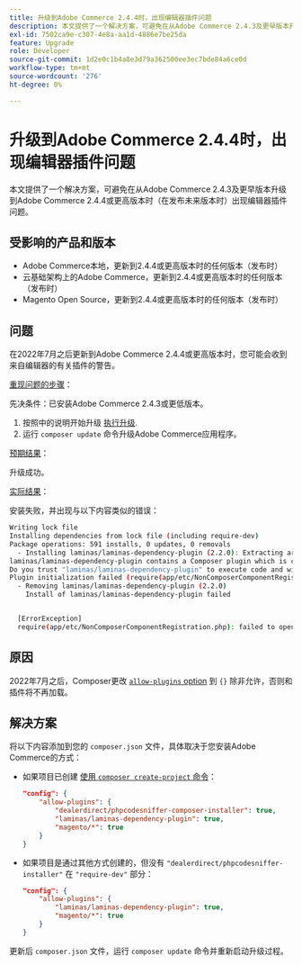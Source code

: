 ```yaml
---
title: 升级到Adobe Commerce 2.4.4时，出现编辑器插件问题
description: 本文提供了一个解决方案，可避免在从Adobe Commerce 2.4.3及更早版本升级到Adobe Commerce 2.4.4或更高版本时（在发布未来版本时）出现composer插件问题。
exl-id: 7502ca9e-c307-4e8a-aa1d-4886e7be25da
feature: Upgrade
role: Developer
source-git-commit: 1d2e0c1b4a8e3d79a362500ee3ec7bde84a6ce0d
workflow-type: tm+mt
source-wordcount: '276'
ht-degree: 0%

---
```


# 升级到Adobe Commerce 2.4.4时，出现编辑器插件问题

本文提供了一个解决方案，可避免在从Adobe Commerce 2.4.3及更早版本升级到Adobe Commerce 2.4.4或更高版本时（在发布未来版本时）出现编辑器插件问题。

## 受影响的产品和版本

* Adobe Commerce本地，更新到2.4.4或更高版本时的任何版本（发布时）
* 云基础架构上的Adobe Commerce，更新到2.4.4或更高版本时的任何版本（发布时）
* Magento Open Source，更新到2.4.4或更高版本时的任何版本（发布时）

## 问题

在2022年7月之后更新到Adobe Commerce 2.4.4或更高版本时，您可能会收到来自编辑器的有关插件的警告。

<u>重现问题的步骤</u>：

先决条件：已安装Adobe Commerce 2.4.3或更低版本。

1. 按照中的说明开始升级 [执行升级](https://experienceleague.adobe.com/docs/commerce-operations/upgrade-guide/implementation/perform-upgrade.html).
1. 运行 `composer update` 命令升级Adobe Commerce应用程序。

<u>预期结果</u>：

升级成功。

<u>实际结果</u>：

安装失败，并出现与以下内容类似的错误：

```bash
Writing lock file
Installing dependencies from lock file (including require-dev)
Package operations: 591 installs, 0 updates, 0 removals
  - Installing laminas/laminas-dependency-plugin (2.2.0): Extracting archive
laminas/laminas-dependency-plugin contains a Composer plugin which is currently not in your allow-plugins config. See https://getcomposer.org/allow-plugins
Do you trust "laminas/laminas-dependency-plugin" to execute code and wish to enable it now? (writes "allow-plugins" to composer.json) [y,n,d,?] y
Plugin initialization failed (require(app/etc/NonComposerComponentRegistration.php): failed to open stream: No such file or directory), uninstalling plugin
  - Removing laminas/laminas-dependency-plugin (2.2.0)
    Install of laminas/laminas-dependency-plugin failed


  [ErrorException]
  require(app/etc/NonComposerComponentRegistration.php): failed to open stream: No such file or directory
```

## 原因

2022年7月之后，Composer更改 [`allow-plugins` option](https://getcomposer.org/doc/06-config.md#allow-plugins) 到 `{}` 除非允许，否则和插件将不再加载。

## 解决方案

将以下内容添加到您的 `composer.json` 文件，具体取决于您安装Adobe Commerce的方式：

* 如果项目已创建 [使用 `composer create-project` 命令](https://devdocs.magento.com/guides/v2.4/install-gde/composer.html#get-the-metapackage)：

  ```json
  "config": {
      "allow-plugins": {
          "dealerdirect/phpcodesniffer-composer-installer": true,
          "laminas/laminas-dependency-plugin": true,
          "magento/*": true
      }
  }
  ```

* 如果项目是通过其他方式创建的，但没有 `"dealerdirect/phpcodesniffer-installer"` 在 `"require-dev"` 部分：

  ```json
  "config": {
      "allow-plugins": {
          "laminas/laminas-dependency-plugin": true,
          "magento/*": true
      }
  }
  ```

更新后 `composer.json` 文件，运行 `composer update` 命令并重新启动升级过程。
